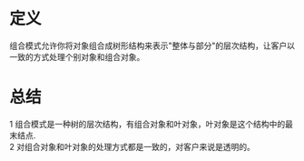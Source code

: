 # 定义
组合模式允许你将对象组合成树形结构来表示"整体与部分"的层次结构，让客户以一致的方式处理个别对象和组合对象。  
  
# 总结  
1 组合模式是一种树的层次结构，有组合对象和叶对象，叶对象是这个结构中的最末结点.  
2 对组合对象和叶对象的处理方式都是一致的，对客户来说是透明的。  







